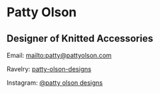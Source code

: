 # Patty Olson
## Designer of Knitted Accessories

Email: [mailto:patty@pattyolson.com](patty@pattyolson.com)

Ravelry: [patty-olson-designs](https://ravelry.com/patty-olson-designs)

Instagram: [@patty olson designs](https://www.instagram.com/patty_olson_designs/)
